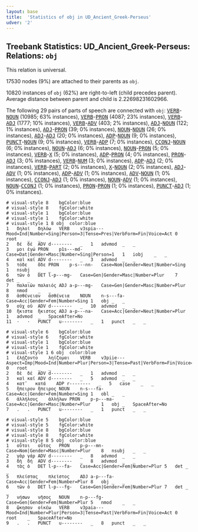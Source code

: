 ```yaml
---
layout: base
title:  'Statistics of obj in UD_Ancient_Greek-Perseus'
udver: '2'
---
```


## Treebank Statistics: UD_Ancient_Greek-Perseus: Relations: `obj`

This relation is universal.

17530 nodes (9%) are attached to their parents as `obj`.

10820 instances of `obj` (62%) are right-to-left (child precedes parent).
Average distance between parent and child is 2.22698231602966.

The following 29 pairs of parts of speech are connected with `obj`: <tt><a href="grc_perseus-pos-VERB.html">VERB</a></tt>-<tt><a href="grc_perseus-pos-NOUN.html">NOUN</a></tt> (10985; 63% instances), <tt><a href="grc_perseus-pos-VERB.html">VERB</a></tt>-<tt><a href="grc_perseus-pos-PRON.html">PRON</a></tt> (4087; 23% instances), <tt><a href="grc_perseus-pos-VERB.html">VERB</a></tt>-<tt><a href="grc_perseus-pos-ADJ.html">ADJ</a></tt> (1777; 10% instances), <tt><a href="grc_perseus-pos-VERB.html">VERB</a></tt>-<tt><a href="grc_perseus-pos-ADV.html">ADV</a></tt> (403; 2% instances), <tt><a href="grc_perseus-pos-ADJ.html">ADJ</a></tt>-<tt><a href="grc_perseus-pos-NOUN.html">NOUN</a></tt> (122; 1% instances), <tt><a href="grc_perseus-pos-ADJ.html">ADJ</a></tt>-<tt><a href="grc_perseus-pos-PRON.html">PRON</a></tt> (39; 0% instances), <tt><a href="grc_perseus-pos-NOUN.html">NOUN</a></tt>-<tt><a href="grc_perseus-pos-NOUN.html">NOUN</a></tt> (26; 0% instances), <tt><a href="grc_perseus-pos-ADJ.html">ADJ</a></tt>-<tt><a href="grc_perseus-pos-ADJ.html">ADJ</a></tt> (20; 0% instances), <tt><a href="grc_perseus-pos-ADP.html">ADP</a></tt>-<tt><a href="grc_perseus-pos-NOUN.html">NOUN</a></tt> (9; 0% instances), <tt><a href="grc_perseus-pos-PUNCT.html">PUNCT</a></tt>-<tt><a href="grc_perseus-pos-NOUN.html">NOUN</a></tt> (9; 0% instances), <tt><a href="grc_perseus-pos-VERB.html">VERB</a></tt>-<tt><a href="grc_perseus-pos-ADP.html">ADP</a></tt> (7; 0% instances), <tt><a href="grc_perseus-pos-CCONJ.html">CCONJ</a></tt>-<tt><a href="grc_perseus-pos-NOUN.html">NOUN</a></tt> (6; 0% instances), <tt><a href="grc_perseus-pos-NOUN.html">NOUN</a></tt>-<tt><a href="grc_perseus-pos-ADJ.html">ADJ</a></tt> (6; 0% instances), <tt><a href="grc_perseus-pos-NOUN.html">NOUN</a></tt>-<tt><a href="grc_perseus-pos-PRON.html">PRON</a></tt> (5; 0% instances), <tt><a href="grc_perseus-pos-VERB.html">VERB</a></tt>-<tt><a href="grc_perseus-pos-X.html">X</a></tt> (5; 0% instances), <tt><a href="grc_perseus-pos-ADP.html">ADP</a></tt>-<tt><a href="grc_perseus-pos-PRON.html">PRON</a></tt> (4; 0% instances), <tt><a href="grc_perseus-pos-PRON.html">PRON</a></tt>-<tt><a href="grc_perseus-pos-ADJ.html">ADJ</a></tt> (3; 0% instances), <tt><a href="grc_perseus-pos-VERB.html">VERB</a></tt>-<tt><a href="grc_perseus-pos-NUM.html">NUM</a></tt> (3; 0% instances), <tt><a href="grc_perseus-pos-ADP.html">ADP</a></tt>-<tt><a href="grc_perseus-pos-ADJ.html">ADJ</a></tt> (2; 0% instances), <tt><a href="grc_perseus-pos-VERB.html">VERB</a></tt>-<tt><a href="grc_perseus-pos-PART.html">PART</a></tt> (2; 0% instances), <tt><a href="grc_perseus-pos-X.html">X</a></tt>-<tt><a href="grc_perseus-pos-NOUN.html">NOUN</a></tt> (2; 0% instances), <tt><a href="grc_perseus-pos-ADJ.html">ADJ</a></tt>-<tt><a href="grc_perseus-pos-ADV.html">ADV</a></tt> (1; 0% instances), <tt><a href="grc_perseus-pos-ADP.html">ADP</a></tt>-<tt><a href="grc_perseus-pos-ADV.html">ADV</a></tt> (1; 0% instances), <tt><a href="grc_perseus-pos-ADV.html">ADV</a></tt>-<tt><a href="grc_perseus-pos-NOUN.html">NOUN</a></tt> (1; 0% instances), <tt><a href="grc_perseus-pos-CCONJ.html">CCONJ</a></tt>-<tt><a href="grc_perseus-pos-ADJ.html">ADJ</a></tt> (1; 0% instances), <tt><a href="grc_perseus-pos-NOUN.html">NOUN</a></tt>-<tt><a href="grc_perseus-pos-ADV.html">ADV</a></tt> (1; 0% instances), <tt><a href="grc_perseus-pos-NOUN.html">NOUN</a></tt>-<tt><a href="grc_perseus-pos-CCONJ.html">CCONJ</a></tt> (1; 0% instances), <tt><a href="grc_perseus-pos-PRON.html">PRON</a></tt>-<tt><a href="grc_perseus-pos-PRON.html">PRON</a></tt> (1; 0% instances), <tt><a href="grc_perseus-pos-PUNCT.html">PUNCT</a></tt>-<tt><a href="grc_perseus-pos-ADJ.html">ADJ</a></tt> (1; 0% instances).


~~~ conllu
# visual-style 8	bgColor:blue
# visual-style 8	fgColor:white
# visual-style 1	bgColor:blue
# visual-style 1	fgColor:white
# visual-style 1 8 obj	color:blue
1	δηλοῖ	δηλόω	VERB	v3spia---	Mood=Ind|Number=Sing|Person=3|Tense=Pres|VerbForm=Fin|Voice=Act	0	root	_	_
2	δέ	δέ	ADV	d--------	_	1	advmod	_	_
3	μοι	ἐγώ	PRON	p1s---md-	Case=Dat|Gender=Masc|Number=Sing|Person=1	1	iobj	_	_
4	καὶ	καί	ADV	d--------	_	3	advmod	_	_
5	τόδε	ὅδε	PRON	p-s---nn-	Case=Nom|Gender=Neut|Number=Sing	1	nsubj	_	_
6	τῶν	ὁ	DET	l-p---mg-	Case=Gen|Gender=Masc|Number=Plur	7	det	_	_
7	παλαιῶν	παλαιός	ADJ	a-p---mg-	Case=Gen|Gender=Masc|Number=Plur	8	nmod	_	_
8	ἀσθένειαν	ἀσθένεια	NOUN	n-s---fa-	Case=Acc|Gender=Fem|Number=Sing	1	obj	_	_
9	οὐχ	οὐ	ADV	d--------	_	10	advmod	_	_
10	ἥκιστα	ἥκιστος	ADJ	a-p---na-	Case=Acc|Gender=Neut|Number=Plur	1	advmod	_	SpaceAfter=No
11	·	·	PUNCT	u--------	_	1	punct	_	_

~~~


~~~ conllu
# visual-style 6	bgColor:blue
# visual-style 6	fgColor:white
# visual-style 1	bgColor:blue
# visual-style 1	fgColor:white
# visual-style 1 6 obj	color:blue
1	ἐλῄζοντο	ληίζομαι	VERB	v3piie---	Aspect=Imp|Mood=Ind|Number=Plur|Person=3|Tense=Past|VerbForm=Fin|Voice=Mid	0	root	_	_
2	δὲ	δέ	ADV	d--------	_	1	advmod	_	_
3	καὶ	καί	ADV	d--------	_	5	advmod	_	_
4	κατ̓	κατά	ADP	r--------	_	5	case	_	_
5	ἤπειρον	ἤπειρος	NOUN	n-s---fa-	Case=Acc|Gender=Fem|Number=Sing	1	obl	_	_
6	ἀλλήλους	ἀλλήλων	PRON	p-p---ma-	Case=Acc|Gender=Masc|Number=Plur	1	obj	_	SpaceAfter=No
7	.	.	PUNCT	u--------	_	1	punct	_	_

~~~


~~~ conllu
# visual-style 5	bgColor:blue
# visual-style 5	fgColor:white
# visual-style 8	bgColor:blue
# visual-style 8	fgColor:white
# visual-style 8 5 obj	color:blue
1	οὗτοι	οὗτος	PRON	p-p---mn-	Case=Nom|Gender=Masc|Number=Plur	8	nsubj	_	_
2	γὰρ	γάρ	ADV	d--------	_	8	advmod	_	_
3	δὴ	δή	ADV	d--------	_	8	advmod	_	_
4	τὰς	ὁ	DET	l-p---fa-	Case=Acc|Gender=Fem|Number=Plur	5	det	_	_
5	πλείστας	πλεῖστος	ADJ	a-p---fa-	Case=Acc|Gender=Fem|Number=Plur	8	obj	_	_
6	τῶν	ὁ	DET	l-p---fg-	Case=Gen|Gender=Fem|Number=Plur	7	det	_	_
7	νήσων	νῆσος	NOUN	n-p---fg-	Case=Gen|Gender=Fem|Number=Plur	5	nmod	_	_
8	ᾤκησαν	οἰκέω	VERB	v3paia---	Mood=Ind|Number=Plur|Person=3|Tense=Past|VerbForm=Fin|Voice=Act	0	root	_	SpaceAfter=No
9	.	.	PUNCT	u--------	_	8	punct	_	_

~~~


